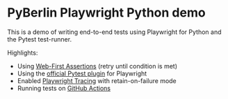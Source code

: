 # PyBerlin Playwright Python demo

This is a demo of writing end-to-end tests using Playwright for Python and the Pytest test-runner.

Highlights:

- Using [Web-First Assertions](https://playwright.dev/python/docs/test-assertions) (retry until condition is met)
- Using the [official Pytest plugin](https://playwright.dev/python/docs/test-runners) for Playwright
- Enabled [Playwright Tracing](https://playwright.dev/python/docs/trace-viewer-intro) with retain-on-failure mode
- Running tests on [GitHub Actions](./.github/workflows/ci.yml)
